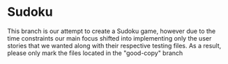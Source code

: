 # Sudoku
This branch is our attempt to create a Sudoku game, however due to the time constraints our main focus shifted into implementing only the user stories that we wanted along with their respective testing files. As a result, please only mark the files located in the "good-copy" branch

